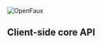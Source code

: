 ![OpenFaux](https://raw.github.com/openfaux/openfaux-website/master/HTML/IMG/openfaux-horizontal-2500px.png)

## Client-side core API
